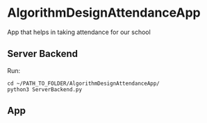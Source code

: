 # AlgorithmDesignAttendanceApp
App that helps in taking attendance for our school

## Server Backend

Run:

    cd ~/PATH_TO_FOLDER/AlgorithmDesignAttendanceApp/
    python3 ServerBackend.py

## App
